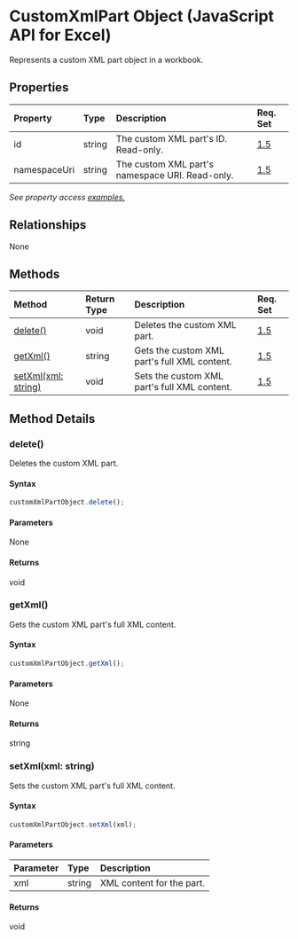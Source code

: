 # CustomXmlPart Object (JavaScript API for Excel)

Represents a custom XML part object in a workbook.

## Properties

| Property	   | Type	|Description| Req. Set|
|:---------------|:--------|:----------|:----|
|id|string|The custom XML part's ID. Read-only.|[1.5](../requirement-sets/excel-api-requirement-sets.md)|
|namespaceUri|string|The custom XML part's namespace URI. Read-only.|[1.5](../requirement-sets/excel-api-requirement-sets.md)|

_See property access [examples.](#property-access-examples)_

## Relationships
None


## Methods

| Method		   | Return Type	|Description| Req. Set|
|:---------------|:--------|:----------|:----|
|[delete()](#delete)|void|Deletes the custom XML part.|[1.5](../requirement-sets/excel-api-requirement-sets.md)|
|[getXml()](#getxml)|string|Gets the custom XML part's full XML content.|[1.5](../requirement-sets/excel-api-requirement-sets.md)|
|[setXml(xml: string)](#setxmlxml-string)|void|Sets the custom XML part's full XML content.|[1.5](../requirement-sets/excel-api-requirement-sets.md)|

## Method Details


### delete()
Deletes the custom XML part.

#### Syntax
```js
customXmlPartObject.delete();
```

#### Parameters
None

#### Returns
void


### getXml()
Gets the custom XML part's full XML content.

#### Syntax
```js
customXmlPartObject.getXml();
```

#### Parameters
None

#### Returns
string


### setXml(xml: string)
Sets the custom XML part's full XML content.

#### Syntax
```js
customXmlPartObject.setXml(xml);
```

#### Parameters
| Parameter	   | Type	|Description|
|:---------------|:--------|:----------|
|xml|string|XML content for the part.|

#### Returns
void
